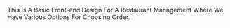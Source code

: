This Is A Basic Front-end Design For A Restaurant Management Where We Have Various Options For Choosing Order.
